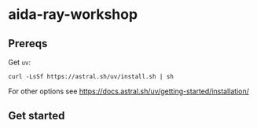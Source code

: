 # aida-ray-workshop

## Prereqs

Get `uv`:

```
curl -LsSf https://astral.sh/uv/install.sh | sh
```

For other options see https://docs.astral.sh/uv/getting-started/installation/

## Get started

